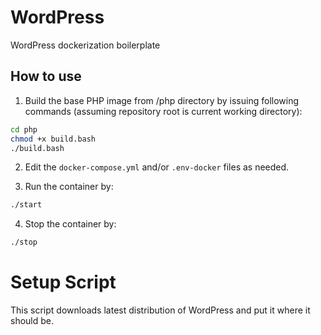 # WordPress

WordPress dockerization boilerplate

## How to use

1. Build the base PHP image from /php directory by issuing following 
    commands (assuming repository root is current working directory):

```bash
cd php
chmod +x build.bash
./build.bash
```

2. Edit the `docker-compose.yml` and/or `.env-docker` files as needed.

3. Run the container by:

```bash
./start
```

4. Stop the container by:

```bash
./stop
```

# Setup Script

This script downloads latest distribution of WordPress and put it where it should be.